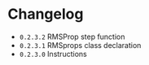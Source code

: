# Changelog

- ``0.2.3.2`` RMSProp step function
- ``0.2.3.1`` RMSprops class declaration
- ``0.2.3.0`` Instructions